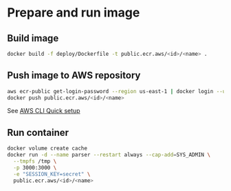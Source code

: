 # Prepare and run image

## Build image

```sh
docker build -f deploy/Dockerfile -t public.ecr.aws/<id>/<name> .
```

## Push image to AWS repository

```sh
aws ecr-public get-login-password --region us-east-1 | docker login --username AWS --password-stdin public.ecr.aws/<id>
docker push public.ecr.aws/<id>/<name>
```

See [AWS CLI Quick setup](https://docs.aws.amazon.com/cli/latest/userguide/getting-started-quickstart.html)

## Run container

```sh
docker volume create cache
docker run -d --name parser --restart always --cap-add=SYS_ADMIN \
  --tmpfs /tmp \
  -p 3000:3000 \
  -e "SESSION_KEY=secret" \
  public.ecr.aws/<id>/<name>
```
